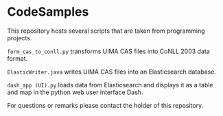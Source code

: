 # CodeSamples

This repository hosts several scripts that are taken from programming projects.

`form_cas_to_conll.py` transforms UIMA CAS files into CoNLL 2003 data format.

`ElasticWriter.java` writes UIMA CAS files into an Elasticsearch database.

`dash_app (UI).py` loads data from Elasticsearch and displays it as a table and map in the python web user interface Dash.


For questions or remarks please contact the holder of this repository.
